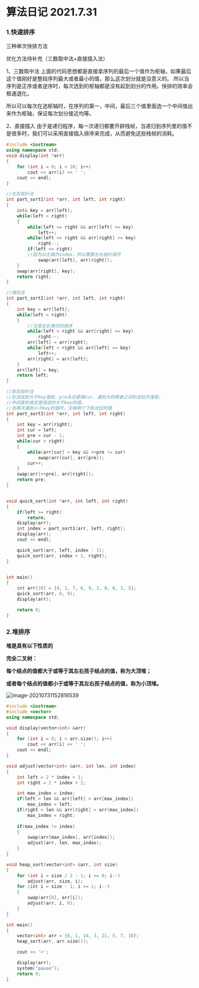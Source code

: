 # 算法日记 2021.7.31

### 1.快速排序

三种单次快排方法

优化方法待补充（三数取中法+直接插入法）

1、三数取中法
上面的代码思想都是直接拿序列的最后一个值作为枢轴，如果最后这个值刚好是整段序列最大或者最小的值，那么这次划分就是没意义的。
所以当序列是正序或者逆序时，每次选到的枢轴都是没有起到划分的作用。快排的效率会极速退化。

所以可以每次在选枢轴时，在序列的第一，中间，最后三个值里面选一个中间值出来作为枢轴，保证每次划分接近均等。

2、直接插入
由于是递归程序，每一次递归都要开辟栈帧，当递归到序列里的值不是很多时，我们可以采用直接插入排序来完成，从而避免这些栈帧的消耗。

```c++
#include <iostream>
using namespace std;
void display(int *arr)
{
    for (int i = 0; i < 10; i++)
        cout << arr[i] << ' ';
    cout << endl;
}

//左右指针法
int part_sort1(int *arr, int left, int right)
{
    int& key = arr[left];
    while(left < right)
    {
        while(left <= right && arr[left] <= key)
            left++;
        while(left <= right && arr[right] >= key)
            right--;
        if(left <= right)
        //因为以左端为index，所以需要左右指针错开
            swap(arr[left], arr[right]);
    }
    swap(arr[right], key);
    return right;
}

//填坑法
int part_sort2(int *arr, int left, int right)
{
    int key = arr[left];
    while(left < right)
    {
        //注意左右填坑的顺序
        while(left < right && arr[right] >= key)
            right--;
        arr[left] = arr[right];
        while(left < right && arr[left] <= key)
            left++;
        arr[right] = arr[left];
    }
    arr[left] = key;
    return left;
}

//前后指针法
//在没找到大于key值前，pre永远紧跟cur，遇到大的两者之间机会拉开差距，
//中间差的肯定是连续的大于key的值，
//当再次遇到小于key的值时，交换两个下标对应的值
int part_sort3(int *arr, int left, int right)
{
    int key = arr[right];
    int cur = left;
    int pre = cur - 1;
    while(cur < right)
    {
        while(arr[cur] < key && ++pre != cur)
            swap(arr[cur], arr[pre]);
        cur++;
    }
    swap(arr[++pre], arr[right]);
    return pre;
}


void quick_sort(int *arr, int left, int right)
{
    if(left >= right)
        return;
    display(arr);    
    int index = part_sort1(arr, left, right);
    display(arr);
    cout << endl;

    quick_sort(arr, left, index - 1);
    quick_sort(arr, index + 1, right);
}


int main()
{
    int arr[10] = {4, 1, 7, 6, 9, 2, 8, 0, 3, 5};
    quick_sort(arr, 0, 9);
    display(arr);

    return 0;
}
```

### 2.堆排序

**堆是具有以下性质的**

**完全二叉树：**

**每个结点的值都大于或等于其左右孩子结点的值，称为大顶堆；**

**或者每个结点的值都小于或等于其左右孩子结点的值，称为小顶堆。**

![image-20210731152816539](C:\Users\THINKPAD\AppData\Roaming\Typora\typora-user-images\image-20210731152816539.png)

```c++
#include <iostream>
#include <vector>
using namespace std;

void display(vector<int> &arr)
{
    for (int i = 0; i < arr.size(); i++)
        cout << arr[i] << ' ';
    cout << endl;
}

void adjust(vector<int> &arr, int len, int index)
{
    int left = 2 * index + 1;
    int right = 2 * index + 2;

    int max_index = index;
    if(left < len && arr[left] > arr[max_index])
        max_index = left;
    if(right < len && arr[right] > arr[max_index])
        max_index = right;
    
    if(max_index != index)
    {
        swap(arr[max_index], arr[index]);
        adjust(arr, len, max_index);
    }
}

void heap_sort(vector<int> &arr, int size)
{
    for (int i = size / 2 - 1; i >= 0; i--)
        adjust(arr, size, i);
    for (int i = size - 1; i >= 1; i--)
    {
        swap(arr[0], arr[i]);
        adjust(arr, i, 0);
    }
}

int main()
{
    vector<int> arr = {8, 1, 14, 3, 21, 5, 7, 10};
    heap_sort(arr, arr.size());

    cout << '>';

    display(arr);
    system("pause");
    return 0;
}
```

